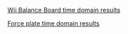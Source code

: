 [Wii Balance Board time domain results](https://antoninj.github.io/thesis-profile-reports/wbb_time_domain_report.html) 

[Force plate time domain results](https://antoninj.github.io/thesis-profile-reports/fp_time_domain_report.html) 
